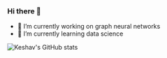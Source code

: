 ### Hi there 👋

- 🔭 I’m currently working on graph neural networks
- 🌱 I’m currently learning data science 

![Keshav's GitHub stats](https://github-readme-stats.vercel.app/api?username=keshavbnsl102&show_icons=true&theme=radical)

